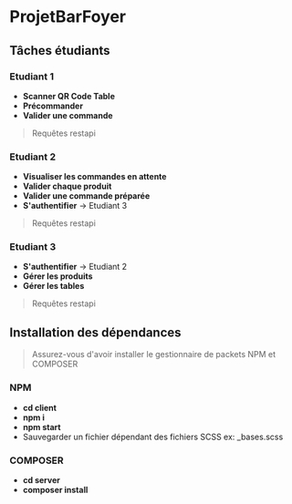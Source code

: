 # ProjetBarFoyer

## Tâches étudiants

### Etudiant 1

- **Scanner QR Code Table**
- **Précommander**
- **Valider une commande**

> Requêtes restapi

### Etudiant 2

- **Visualiser les commandes en attente**
- **Valider chaque produit**
- **Valider une commande préparée**
- **S'authentifier** -> Etudiant 3

> Requêtes restapi

### Etudiant 3

- **S'authentifier** -> Etudiant 2
- **Gérer les produits**
- **Gérer les tables**

> Requêtes restapi


## Installation des dépendances

> Assurez-vous d'avoir installer le gestionnaire de packets NPM et COMPOSER

### NPM

- **cd client**
- **npm i**
- **npm start**
- Sauvegarder un fichier dépendant des fichiers SCSS ex: _bases.scss

### COMPOSER

- **cd server**
- **composer install**
